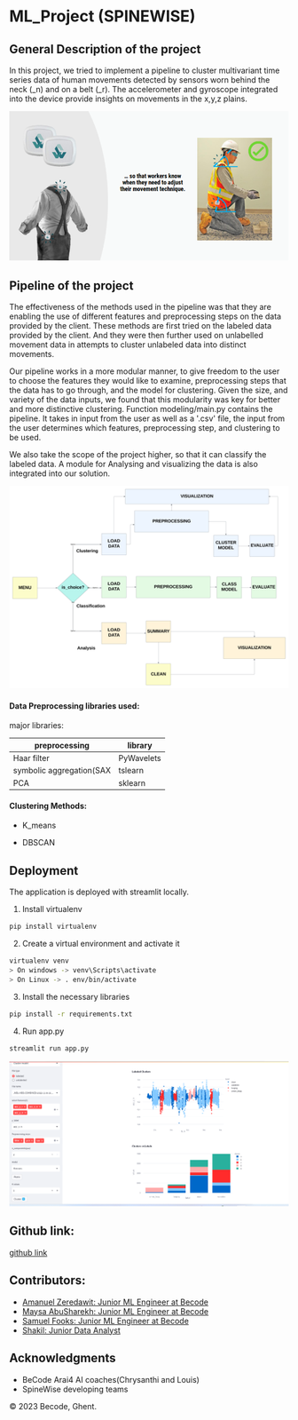# ML_Project (SPINEWISE)

## General Description of the project
In this project, we tried to implement a pipeline to cluster multivariant time series data of human movements detected by sensors worn behind the neck (_n) and on a belt (_r). The accelerometer and gyroscope integrated into the device provide insights on movements in the x,y,z plains.


![sensor image](images/logo.png)


## Pipeline of the project


The effectiveness of the methods used in the pipeline was that they are enabling the use of different features and preprocessing steps on the data provided by the client. 
These methods are first tried on the labeled data provided by the client. And they were then further used on unlabelled movement data in attempts to cluster unlabeled data into distinct movements.  

Our pipeline works in a more modular manner, to give freedom to the user to choose the features they would like to examine, preprocessing steps that the 
data has to go through, and the model for clustering. Given the size, and variety of the data inputs, we found that this modularity was key for better and more distinctive clustering. Function modeling/main.py contains the pipeline.  It takes in input from the user as well as a '.csv' file, the input from the user determines which features, preprocessing step, and clustering to be used.

We also take the scope of the project higher, so that it can classify the labeled data. A module for Analysing and visualizing the data is also integrated into our solution.

![pipeline image](images/pipe.png)




#### Data Preprocessing libraries used:

major libraries:

| preprocessing            |library         | 
| -------------------------| -------------- |
| Haar filter              | PyWavelets     |     
| symbolic aggregation(SAX | tslearn        |    
| PCA                      | sklearn        |     



#### Clustering Methods:

* K_means

* DBSCAN


## Deployment 


The application is deployed with streamlit locally. 


1. Install virtualenv

```bash
pip install virtualenv
```
2. Create a virtual environment and activate it
```bash
virtualenv venv
> On windows -> venv\Scripts\activate
> On Linux -> . env/bin/activate

```
3. Install the necessary libraries
```bash
pip install -r requirements.txt

```
4. Run app.py
```bash
streamlit run app.py

```


![pipeline image](images/output.png)



## Github link:

[github link](https://github.com/SpineWiseTeam4/ML_Project)

## Contributors:

* [Amanuel Zeredawit: Junior ML Engineer at Becode](https://github.com/AmanuelZeredawit)
* [Maysa AbuSharekh: Junior ML Engineer at Becode](https://github.com/maysahassan)
* [Samuel Fooks: Junior ML Engineer at Becode](https://github.com/samuelfooks)
* [Shakil: Junior Data Analyst](https://github.com/shakilkhan8219)


## Acknowledgments
* BeCode Arai4 AI coaches(Chrysanthi and Louis)
* SpineWise developing teams

© 2023 Becode, Ghent.










	

